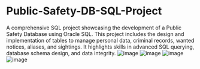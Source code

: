 # Public-Safety-DB-SQL-Project
A comprehensive SQL project showcasing the development of a Public Safety Database using Oracle SQL. This project includes the design and implementation of tables to manage personal data, criminal records, wanted notices, aliases, and sightings. It highlights skills in advanced SQL querying, database schema design, and data integrity.
![image](https://github.com/user-attachments/assets/9fe157d6-c050-44c1-afd8-0af7dc66326c)
![image](https://github.com/user-attachments/assets/00a38189-b191-410e-9514-60032af7af26)
![image](https://github.com/user-attachments/assets/83234576-ee4d-4902-853c-63541d9ed8a5)
![image](https://github.com/user-attachments/assets/ea1730c5-8f64-4a25-89b2-569b7b07f868)
